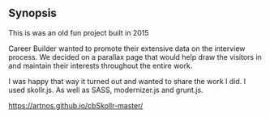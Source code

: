 ## Synopsis

This is was an old fun project built in 2015

Career Builder wanted to promote their extensive data on the interview process.
We decided on a parallax page that would help draw the visitors in and maintain their interests throughout the entire work.

I was happy that way it turned out and wanted to share the work I did. 
I used skollr.js. As well as SASS, modernizer.js and grunt.js.

https://artnos.github.io/cbSkollr-master/



